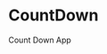 # CountDown
 Count Down App
       
                       
                                                                                                                  
                                                                                                  
                                                                                                
                                                                                        
                                                                      
                                                
                              
                    
    
  
   
